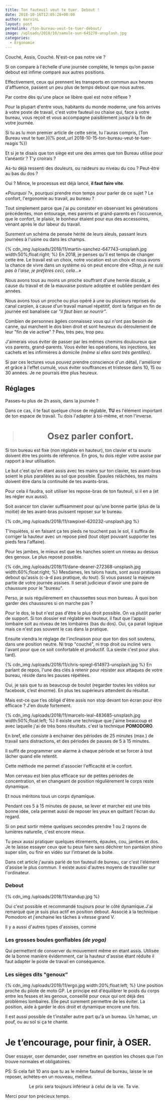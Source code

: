 ```yaml
---
title: Ton fauteuil veut te tuer. Debout !
date: 2018-10-16T12:05:28+00:00
author: marvinL
layout: post
permalink: /ton-bureau-veut-te-tuer-debout/
image: /uploads/2018/10/samule-sun-645270-unsplash.jpg
categories:
  - Ergonomie
---
```

Couché, Assis, Couché. N'est-ce pas notre vie ?

Si on compare à l'échelle d'une journée complète, le temps qu’on passe debout est infime comparé aux autres positions.

Effectivement, ceux qui prennent les transports en commun aux heures d'affluence, passent un peu plus de temps debout que nous autres.

Par contre dès qu'une place se libère quel est notre réflexe ?

Pour la plupart d'entre vous, habitants du monde moderne, une fois arrivés à votre poste de travail, c'est votre fauteuil ou chaise qui, face à votre bureau, vous reçoit et vous accompagne paisiblement jusqu'à la fin de votre journée.

Si tu as lu mon premier article de cette série, tu l'auras compris, [Ton Bureau veut te tuer.]({% post_url 2018-10-15-ton-bureau-veut-te-tuer-reagis %})

Et si je te disais que ton siège est une des armes que ton Bureau utilise pour t’anéantir ? T'y croirais ?

As-tu déjà ressenti des douleurs, ou raideurs au niveau du cou ? Peut-être au bas du dos ? 

Oui ? Mince, le processus est déjà lancé, **il faut faire vite**.

*«Pourquoi ?»*, pourquoi prendre mon temps pour parler de ce sujet ? Le confort, l'ergonomie au travail, au bureau ?

Tout simplement parce que j'ai pu constater en observant les générations précédentes, mon entourage, mes parents et grand-parents en l'occurence, que le confort, le plaisir, le bonheur étaient pour eux des accessoires, venant après le dur labeur du travail.

Surement un schéma de pensée hérité de leurs aïeuls, passant leurs journées à l'usine ou dans les champs.

{% cdn_img /uploads/2018/11/martin-sanchez-647743-unsplash.jpg width:50%;float:right; %}
En 2018, je penses qu'il est temps de changer cette ère. Le travail est un choix, notre vocation est un choix et nous avons la chance de vivre dans un système où on peut encore dire *«Stop, je ne 
suis pas à l'aise, je préfères ceci, cela…»* 

Nous avons tous au moins un proche souffrant d'une hernie discale, a cause du travail et de la mauvaise posture adoptée et oubliée pendant des années.

Nous avons tous un proche ou plus opéré à une ou plusieurs reprises du canal carpien, à cause d'un travail manuel répétitif, dont la fatigue en fin de journée est banalisée car *"il faut bien se nourrir"*.

Combien de personnes âgées connaissez vous qui n'ont pas besoin de canne, qui marchent le dos bien droit et sont heureux du déroulement de leur "fin de vie active" ? Peu, très peu, trop peu.

J'aimerais vous éviter de passer par les mêmes chemins douloureux que vos parents, grand-parents. Vous éviter les opérations, les injections, les cachets et les infirmières à domicile *(même si elles sont très gentilles)*.

Si par ces lectures vous pouvez prendre conscience d'un détail, l'améliorer et grâce à l'effet cumulé, vous éviter souffrances et tristesse dans 10, 15 ou 30 années. Je ne pourrais être plus heureux.

## Réglages

Passes-tu plus de 2h assis, dans la journée ?

Dans ce cas, il te faut quelque chose de réglable, **TU** es l'élément important de ton espace de travail. Tu dois l'adapter à toi-même, et non l'inverse.

> # <center>Osez parler confort.</center>

Si ton bureau est fixe (non réglable en hauteur), ton clavier et ta souris doivent être tes points de référence. En gros, tu dois régler votre assise par rapport à leur utilisation.

Le but c'est qu'en étant assis avec tes mains sur ton clavier, tes avant-bras soient le plus parallèles au sol que possible. Épaules relâchées, tes mains doivent être dans la continuité de tes avants-bras.

Pour cela il faudra, soit utiliser les repose-bras de ton fauteuil, si il en a (et les régler eux aussi).

Soit avancer ton clavier suffisamment pour qu'une bonne partie (plus de la moitié) de tes avant-bras puissent reposer sur le bureau.

{% cdn_img /uploads/2018/11/rawpixel-620232-unsplash.jpg %}

T’inquiètes, si en faisant ça tes pieds ne touchent pas le sol, il suffira de corriger la hauteur avec un repose pied (tout objet pouvant supporter tes pieds fera l'affaire).

Pour les jambes, le mieux est que les hanches soient un niveau au dessus des genoux. Le plus reposé possible.

{% cdn_img /uploads/2018/11/dane-deaner-272368-unsplash.jpg width:60%;float:right; %}
Mesdames, les talons hauts, sont aussi pratiques debout qu'assis (c-à-d pas pratique, du tout). Si vous passez la majeure partie de votre journée assises. Il serait judicieux d'avoir une paire de chaussure pour le "bureau".

Perso, je suis régulièrement en chaussettes sous mon bureau. À quoi bon garder des chaussures si on marche pas ?

Pour le dos, le but n'est pas d'être le plus droit possible.
On va plutôt parler de support. Si ton dossier est réglable en hauteur, il faut que l'appui lombaire soit au niveau de tes lombaires (bas du dos). 
Oui, ça parait logique mais ce n'est pas souvent le cas dans la pratique.

Ensuite viendra le réglage de l'inclinaison pour que ton dos soit soutenu, dans une position neutre. Ni trop "couché", ni trop droit ou incliné vers l'avant pour que ce soit confortable et productif. (La sieste c'est pour plus tard).

{% cdn_img /uploads/2018/11/chris-spiegl-614973-unsplash.jpg %}
En parlant de repos, l'une des clés à retenir pour résister aux attaques de votre bureau, réside dans les pauses répétées.

Oui, je sais que tu as beaucoup de boulot (regarder toutes les vidéos sur facebook, c’est énorme). En plus tes supérieurs attendent du résultat. 

Mais est-ce que t’es obligé d'être assis non stop devant ton écran pour être efficace ? J'en doute fortement.

{% cdn_img /uploads/2018/11/marcelo-leal-483685-unsplash.jpg width:50%;float:left; %}
Il existe une technique que j'aime beaucoup et avec laquelle j'ai de très bons résultats. c'est la technique **POMODORO**.

En bref, elle consiste à enchainer des périodes de 25 minutes (max.) de travail sans distractions, et des périodes de pauses de 5 à 15 minutes.

Il suffit de programmer une alarme à chaque période et se forcer à tout lâcher quand elle retentit. 

Cette méthode me permet d'associer l'efficacité et le confort.

Mon cerveau est bien plus efficace sur de petites périodes de concentration, et en changeant de position régulièrement le corps reste dynamique.

Et nous méritons tous un corps dynamique.

Pendant ces 5 à 15 minutes de pause, se lever et marcher est une très bonne idée, cela permet aussi de reposer les yeux en quittant l'écran du regard.

Si on peut sortir même quelques secondes prendre 1 ou 2 rayons de lumières naturelle, c'est encore mieux.

Tu peux aussi pratiquer quelques étirements, épaules, cou, jambes et dos.
Je te laisse essayer ceux que tu peux faire sans déchirer ton pantalon shino super slim, ou finir en vidéo sur l’intranet de la boîte.

Dans cet article j'aurais parlé de ton fauteuil de bureau, car c'est l'élément d'assise le plus commun. Il existe aussi d'autres moyens de travailler sur l'ordinateur.

### Debout

{% cdn_img /uploads/2018/11/standup.jpg %}

Oui c'est possible et recommandé toujours pour le côté dynamique.J'ai remarqué que je suis plus actif en position debout. Associé à la technique Pomodoro et j'enchaine les tâches à vitesse grand V.

Il y a aussi d'autres types d'assises, comme 

### Les grosses boules gonflables *(de yoga)*
Qui permettent de conserver du mouvement même en étant assis. Utilisée de la bonne manière évidemment, car la hauteur d'assise étant réduite il faut adapter le poste de travail en conséquence.

### Les sièges dits "genoux”
{% cdn_img /uploads/2018/11/ergo.jpg width:20%;float:left; %}
Une position proche du pilote de moto GP.
Le principe est d'équilibrer le poids du corps entre les fesses et les genoux, conseillé pour ceux qui ont déjà des problèmes lombaires.
Elle peut surement permettre de les éviter.
La position, aide à garder le dos droit et dynamique encore une fois.


Il est aussi possible de t’installer autre part qu'à un bureau. Un hamac, un pouf, ou au sol si ça te chante.

# Je t’encourage, pour finir, à OSER.

Oser essayer, oser demander, oser remettre en question les choses que l'on trouve normales et obligatoires.

PS: Si cela fait 10 ans que tu as le même fauteuil de bureau, laisse le se reposer, achètes-en un nouveau, meilleur. 

<center>Le prix sera toujours inférieur à celui de la vie. Ta vie.</center>

Merci pour ton précieux temps.